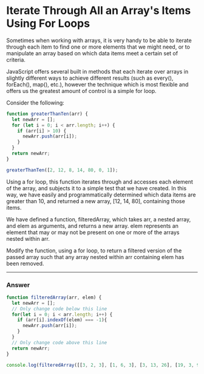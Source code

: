 # Iterate Through All an Array's Items Using For Loops

Sometimes when working with arrays, it is very handy to be able to iterate through each item to find one or more elements that we might need, or to manipulate an array based on which data items meet a certain set of criteria. 

JavaScript offers several built in methods that each iterate over arrays in slightly different ways to achieve different results (such as every(), forEach(), map(), etc.), however the technique which is most flexible and offers us the greatest amount of control is a simple for loop.

Consider the following:

```js
function greaterThanTen(arr) {
  let newArr = [];
  for (let i = 0; i < arr.length; i++) {
    if (arr[i] > 10) {
      newArr.push(arr[i]);
    }
  }
  return newArr;
}
```

```js
greaterThanTen([2, 12, 8, 14, 80, 0, 1]);
```

Using a for loop, this function iterates through and accesses each element of the array, and subjects it to a simple test that we have created. In this way, we have easily and programmatically determined which data items are greater than 10, and returned a new array, [12, 14, 80], containing those items.

We have defined a function, filteredArray, which takes arr, a nested array, and elem as arguments, and returns a new array. elem represents an element that may or may not be present on one or more of the arrays nested within arr.

Modify the function, using a for loop, to return a filtered version of the passed array such that any array nested within arr containing elem has been removed.

***

### Answer

```js
function filteredArray(arr, elem) {
  let newArr = [];
  // Only change code below this line
  for(let i = 0; i < arr.length; i++) {
    if (arr[i].indexOf(elem) === -1){
      newArr.push(arr[i]);
    }
  }
  // Only change code above this line
  return newArr;
}

console.log(filteredArray([[3, 2, 3], [1, 6, 3], [3, 13, 26], [19, 3, 9]], 3));
```